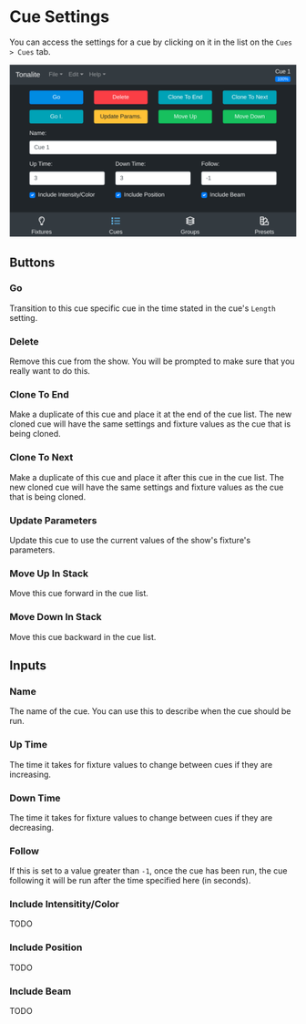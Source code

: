 # Cue Settings

You can access the settings for a cue by clicking on it in the list on the `Cues > Cues` tab.

![Cue settings](../images/cue_settings.png)

## Buttons

### Go

Transition to this cue specific cue in the time stated in the cue's `Length` setting.

### Delete

Remove this cue from the show. You will be prompted to make sure that you really want to do this.

### Clone To End

Make a duplicate of this cue and place it at the end of the cue list. The new cloned cue will have the same settings and fixture values as the cue that is being cloned.

### Clone To Next

Make a duplicate of this cue and place it after this cue in the cue list. The new cloned cue will have the same settings and fixture values as the cue that is being cloned.

### Update Parameters

Update this cue to use the current values of the show's fixture's parameters.

### Move Up In Stack

Move this cue forward in the cue list.

### Move Down In Stack

Move this cue backward in the cue list.

## Inputs

### Name

The name of the cue. You can use this to describe when the cue should be run.

### Up Time

The time it takes for fixture values to change between cues if they are increasing.

### Down Time

The time it takes for fixture values to change between cues if they are decreasing.

### Follow

If this is set to a value greater than `-1`, once the cue has been run, the cue following it will be run after the time specified here (in seconds).

### Include Intensitity/Color

TODO

### Include Position

TODO

### Include Beam

TODO